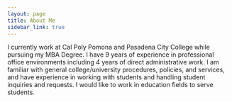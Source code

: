 ```yaml
---
layout: page
title: About Me
sidebar_link: true
---
```


I currently work at Cal Poly Pomona and Pasadena City College while pursuing my MBA Degree. I have 9 years of experience in professional office environments including 4 years of direct administrative work. I am familiar with general college/university procedures, policies, and services, and have experience in working with students and handling student inquiries and requests. I would like to work in education fields to serve students. 



